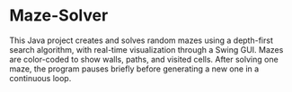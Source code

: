 # Maze-Solver
This Java project creates and solves random mazes using a depth-first search algorithm, with real-time visualization through a Swing GUI. Mazes are color-coded to show walls, paths, and visited cells. After solving one maze, the program pauses briefly before generating a new one in a continuous loop.
